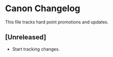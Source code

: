 # Canon Changelog

This file tracks hard point promotions and updates.

## [Unreleased]

- Start tracking changes.

